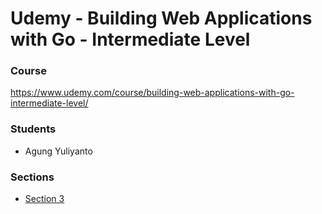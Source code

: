 # Udemy - Building Web Applications with Go - Intermediate Level


### Course
https://www.udemy.com/course/building-web-applications-with-go-intermediate-level/

### Students
- Agung Yuliyanto []()


### Sections
- [Section 3](https://github.com/agung-learns/udemy-go-web-application/tree/feature/section-3)
